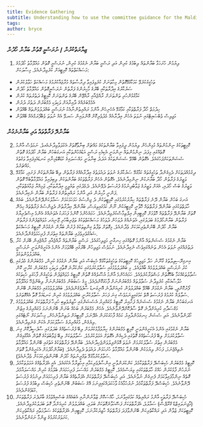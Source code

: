 ```yaml
---
title: Evidence Gathering
subtitle: Understanding how to use the committee guidance for the Maldives Parliament
tags: 
author: bryce
---
```


<h3>ޒިޔާރަތްކުރުން / ނުރަސްމީ ގޮތުން ބަޔާން ހޯދުން</h3>

<ol>
<li>ލިޔުމުން ހުށަހަޅާ ބަޔާންތައް ލިބުމުގެ ކުރިން އަދި ރަސްމީ ބަޔާން ނެގުމުގެ ކުރިން، ނުރަސްމީ ގޮތުން މައުލޫމާތު ހޯދުމުގެ މަސައްކަތްތައް ކޮމިޓީއަށް ކުރެވިދާނެއެވެ. މިސާލަކަށް: </li>
</ol>
<ul>
<li>ތަހުގީގުކުރެވޭ ކަމަކާގުޅޭގޮތުން މިހާތަނަށް ކުރެވިފައިވާ ދިރާސާތައް މުރާޖައާކުރުމުގެ މަސައްކަތް ހަވާލުކުރުން</li>
<li>ސަރުކާރުގެ އިދާރާތަކާއި ބޭރުގެ މާހިރުންގެ ފަރާތުން ނުރަސްމީގޮތުން މައުލޫމާތު ހޯދުން</li>
<li>ކަމާގުޅުންހުރި ތަންތަނަށް ރާއްޖެއާއި ރާއްޖޭން ބޭރުގެ ތަންތަނަށް ކޮމިޓީގެ ދަތުރުތައް ކުރުން</li>
<li>އެމެމްބަރެއްގެ ދާއިރާއަށް ވަކިވަކި މެމްބަރުން ދަތުރު ދުރުން</li>
<li>ހިދުމަތް ހޯދާ ފަރާތްތަކާއި ކަމާގުޅޭ އެހެނިހެން އާންމު ރައްޔިތުންނާއެކު ނުރަސްމީ ބައްދަލުވުންތައް ބޭއްވުން</li>
<li>މަޖިލިސް ވެބްސައިޓްގައި ނުވަތަ އެހެން އިދާރާއެއް މެދުވެރިކޮށް އޮންލައިން ސަރވޭ އެއް ނުވަތަ ވެބްފޯރަމްއެއް ބޭއްވުން</li>
</ul>

<h3>ބަޔާންދޭ ފަރާތްތައް އަދި ބަޔާންނެގުން</h3>

<ol start="2">
<li>ކޮމިޓީތަކުގެ ނިންމުންތައް މުޅިންހެން ލިޔުމުން ދީފައިވާ ބަޔާންތަކުގެ މައްޗަށް ބިނާވާގޮތަށް އެކުލަވާވިދާނެއެއވެ. ނަމަވެސް އާންމު ގޮތެއްގައި މިފަދަ ނިންމުންތައް ނިންމަނީ އެކިއެކި ރަސްމީ އަޑުއެހުންތަކާއި އަނގަބަހުން ބަޔާން ހޯދުމުގެ ގޮތުން ސެޝަންތަކަށްފަހުގައެވެ. އެގޮތުން ބޭއްވޭ ސެޝަންތަކުގެ އަދަދު ބިނާވަނީ މައްސަލައިގެ ކުޑަބޮޑުމިނާއި ކަނޑައެޅިފައިވާ ވަގުތުގެ މައްޗަށެވެ. </li>
<li>ދިގުމުއްދަތަކަށް ދެމިގެންދާ ތަހުގީގުތައް ކަމާގުޅޭ ސަރުކާރުގެ ނުވަތަ ދައުލަތުގެ އިދާރާއެއްގެ ފަރާތުން ލިބޭ ބަޔާންތަކުން ފަށައި، ކަމާގުޅޭ ވަޒީރުގެ ފަރާތުން ހޯދާ ބަޔާނަކުން ނިންމިދާނެއެވެ. އެގޮތުން އެހެން ފަރާތްތަކުގެ ބަޔާންތަކުން ލިބިފައިވާ މައުލޫމާތާބެހޭ ގޮތުން ވަޒީރުގެ ބަސް ހޯދައި، އެއަށް ވަޒީރުގެ ޖަވާބުދިނުމުގެ ފުރުސަތު ދެވޭނެއެވެ. ދެމެދުގައި ތައުލީމީ އިދާރާތަކާއި، ޖަމިއްޔާ ޖަމާއަތްތަކާއި، ފަންނީ މާހިރުން އަދި އާންމު ރައްޔިތުންގެ ފަރާތުން ބަޔާން ނެގިދާނެއެވެ. </li>
<li>އަނގަ ބަހުން ބަޔާން ދޭނެ ފަރާތްތައް ހިޔާރުކުރުމުގައި ކޮމިޓީތަކުން ދެ ޖިންސުގެ ހަމަހަމަކަމަށް ސަމާލުކަންދޭންވާނެއެވެ. ބައެއް ހާލަތްތަކުގައި ބަޔާންދޭ ފަރާތްތައް ހޮވާނީ ކޮމިޓީއަކުން ނޫން ކަމުގައިވިޔަސް، ބަޔާންދޭ އިދާރާތުން ދެޖިންސުގެ ފަރާތްތައް ހިމެނޭ ގޮތަށް ބަޔާންދޭ ފަރާތްތައް ހޮވުމަށް ކޮމިޓީއިން އިލްތިމާސްކުރެވިދާނެއެވެ. ހަމައެހެންމެ ކޮންމެ ފަހަރަކު އެތަނެއްގެ އެންމެ އިސްވެރިޔާގެ ފަރާތުން ބަޔާންހޯދުމުގެ ބަދަލުގައި، އެތަނެއްގެ ދުވަހުން ދުވަހުގެ މަސައްކަތްތަކުގެ ތަޖުރިބާހުރި ޖޫނިއަރ މުވައްޒަފުންގެ ފަރާތުން ބަޔާން ހޯދުން ބޭނުންތެރިކަމަކަށް ވެދާނެއެވެ. މިގޮތަށް ތަފާތު ގިންތިތަކުގެ ފުށުން ބަޔާން ނެގުމުން ކޮމިޓީގެ މަސައްކަތް ޝައުގުވެރިވެފައި ބަޔާންތައް އިތުރަށް ފުރިހަމަވެގެންދާނެއެވެ. </li>
<li>ބަޔާން ނެގުމުގެ ސެޝަންތައް އާންމު ގޮތެއްގައި ހިނގާނީ މަޖިލިހުގައެވެ. ރަސްމީ ބަޔާންތައް ރާއްޖެއާއި ރާއްޖެއިން ބޭރަށް ކުރާ ދަތުރެއްގައި ނުވަތަ އެހެން ތަނެއްގައިވެސް ނެގިދާނެއެވެ. ނަމަވެސް މަޖިލިހުން ބޭރުގައި ބޭއްވުމަށް އެންމެ އެކަށީގެންވަނީ ނުރަސްމީ ބައްދަލުވުންތަކެވެ. </li>
<li>އިނގިރޭސިވިލާތުގެ ގާނޫނު ހަދާ މަޖިލީހުގެ ކޮމިޓީތަކުގެ ތަހުގީގުތަކާގުޅޭ ހެކިބަސް އަދި ބަޔާން ނެގުމުގެ ކުރިން، މެމްބަރުންގެ މެދުގައި ކުރު ނުރަސްމީ ބައްދަލުވުމެއް ބާއްވައެވެ. މި ބައްދަލުވުމުގައި ސުވާލުކުރުމުގައި ކަންކުރާނެ ގޮތާއި ވަކިވަކި މެމްބަރުން ކުރާނީ ކޮން ސުވާލުތަކެއްކަމާ ބެހޭގޮތުން މަޝްވަރާކުރެވެއެވެ. ހަމައެހެންމެ އާންމު އުސޫލެއްގެ ގޮތުން ކޮމިޓީގެ މުވައްޒަފުން ތަހުގީގުން ފާހަގަވި ހެކިތަކުގެ ހުލާސާއަކާއި ކުރެވިދާނެ ސުވާލުތައް މެމްބަރުންނަށް ފާހަގަކޮށްދެއެވެ. މީގެ ސަބަބުން މެމްބަރުންނަށް ލިބެންޖެހޭ މައުލޫމާތު ފޯރުކޮށްދީ، ބަޔާން ނެގުމަށް ބޭއްވޭ ބައްދަލުވުން ކުރިއަށްދާނެ އޮނިގަނޑު ސާފުވެގެންދެއެވެ. ބައްދަލުވުމުގައި މެމްބަރުން ބޭނުން ސުވާލެއް ކުރުމުގެ ފުރުސަތު އޮތް ކަމުގައިވީނަމަވެސް ގިނަ ފަހަރު ސުވާލުކުރާނީ ބައްދަލުވުމުގެ ކުރިން ކަނޑައަޅާ ގޮތާ އެއްގޮތަށެވެ. </li>
<li>އަނގަބަހުން ބަޔާން ނެގުމުގެ ސެޝަނެއް ފަށާއިރު ކޮމިޓީގެ މުގައްރިރު އެސެޝަންގައި ހާޒިރުވެތިބި ހުރިހާ ފަރާތްތަކަށް ބައްދަލުވުމުގެ މަގްސަދާއި ކުރިއަށްދާނެ ގޮތް ސާފުކޮށްދޭންވާނެއެވެ. އެހެން މެމްބަރުން ބަހެއް ބުނަން ބޭނުންނަމަ މުގައްރިރުގެ އިޒުން ހޯދަންވާނެއެވެ. އަދި ސެޝަން ހިނގަމުންދާއިރު ކަމެއް ފާހަގަކުރަން އެދޭނަމަ، ކޮމިޓީއަށް ދަތިނުވާނެހެން، މިސާލަކަށް ނޯޓެއްގައި ލިޔެގެން، މުގައްރިރުގެ ސަމާލުކަމަށް އެކަން ގެނެވިދާނެއެވެ. </li>
<li>ބަޔާން ނެގުމުގައި އެންމެ އެކަށީގެންވަނީ ކޮމިޓީ މެމްބަރުންގެ ހިޔާލުފާޅުކުރުމަށް ލިބޭ ފުރުސަތެއްގެ ބަދަލުގައި ސާފުސީދާކޮށް ގިނަ ސުވާލުކުރަމަށް ލިބޭ ފުރުސަތެއްގެ ގޮތުގައި ދެކިގެން އެގޮތަށް އަމަލުކުރުމެވެ. ސުވާލުތަކަށް ލިބޭ ޖަވާބުތަކުގެ ގޮތުން އެއާގުޅިގެން މެމްބަރުން އިތުރު ސުވާލުކުރުމަށް ނުވަތަ އޮޅުންފިލުވަންޖެހިދާނެއެވެ. ބަޔާންދޭ ފަރާތްތަކުގެ އަތުގައި ބޭނުންވާ މައުލޫމާތު ނެތިއްޖެނަމަ، ފަހުން ލިޔުމަކުން ބޭނުންވާ މައުލޫމާތު ހުށަހަޅަން ދައުވަތު ދެވިދާނެއެވެ. (ބަޔާންހޯދުމަށް އެކަށީގެންވާ ގޮތަށް ސުވާލުކުރުމާގުޅޭ ތަމްރީނުތައް ހޯދުން ބޭނުންތެރިކަމަކަށް ވެދާނެއެވެ). </li>
<li>ކޮމިޓީގެ މެމްބަރުން ހެކިބަސްދޭ ފަރާތްތަކާމެދު ކަންކުރަންވާނީ އިންސާފުވެރިކަމާއި އިހުތިރާމާ އެކުގައެވެ. އެއީ އެފަރާތެއްގެ އަމަލުތަކާމެދު ނުރުހުން ފާޅުކުރުން ހައްގު ހާލަތްތަކުގައި ވިޔަސްމެއެވެ. ކޮމިޓީގެ މެމްބަރުން މައްސަލަ ފުރިހަމައަށް ބެލުމުގެ ކުރިން މައްސަލައާމެދު ގޮތެއް ނިންމާފައިވާކަމަށް ފެނިގެން ނުވާނެއެވެ. އަދި ހެކިބަސްދޭ ފަރާތްތަކަށް އެފަރާތެއްގެ ބަޔާން ފުރިހަމައަށް ދިނުމުގެ ފުރުސަތު ދޭންވާނެއެވެ. ހެކިބަސްދޭ ފަރާތްތަކާމެދު ނުރުހުމާއެކު ވާހަކަދައްކައިފިނަމަ އޭގެ ސަބަބުން ބޭނުންތެރި ހެކިބަސް ލިބުމުގެ ފުރުސަތު ކުޑަވެގެންދެއެވެ.</li>
<li>ހެކިބަސްދޭ ފަރާތަކީ އާންމު ރައްޔިތެއް ކަމުގައިވާނަމަ، ހާއްސަކޮށް ޒުވާނުންނާއި އެބައެއްގެ ބަސްއިއްވުމުގެ ބާރުދެރަ ފަރާތްތަކަށް (މާޖިނަލައިޒްޑް ގްރޫޕްސް) ސަމާލުވެ، އެފަރާތްތަކަށް ފަސޭހަވާނެގޮތަކަށް ބަލައި، ބައްދަލުވުން ކުރިއަށްދާ ގޮތަ ބަދަލުކުރެވިދާނެއެވެ. ކޮމިޓީތަކަށް ޒުވާން އަދި ރައްކާތެރިކަން ބޭނުންވާފަދަ ފަރާތްތައް ހާޒިރުކުރާނަމަ، ކޮމިޓީއިން އެފަރާތްތަކުގެ ސަލާމަތާއި ރައްކާތެރިކަން ކަށަވަރުކުރުމުގެ ޒިންމާ ނަގަންވާނެއެވެ.</li>
</ol>


